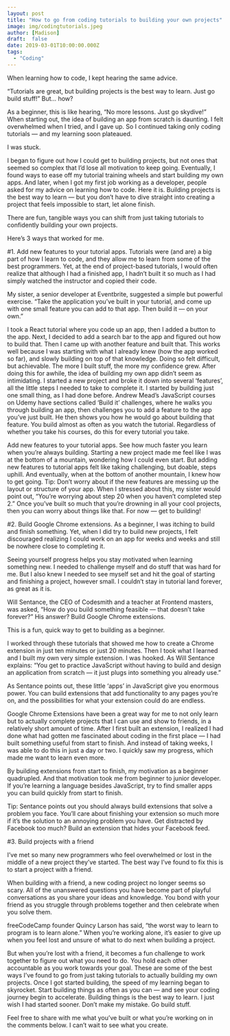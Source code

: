 ```yaml
---
layout: post
title: "How to go from coding tutorials to building your own projects"
image: img/codingtutorials.jpeg
author: [Madison]
draft:  false
date: 2019-03-01T10:00:00.000Z
tags:
  - "Coding"
---
```


When learning how to code, I kept hearing the same advice.

“Tutorials are great, but building projects is the best way to learn. Just go build stuff!”
But… how?

As a beginner, this is like hearing, “No more lessons. Just go skydive!”
When starting out, the idea of building an app from scratch is daunting. I felt overwhelmed when I tried, and I gave up. So I continued taking only coding tutorials — and my learning soon plateaued.

I was stuck.

I began to figure out how I could get to building projects, but not ones that seemed so complex that I’d lose all motivation to keep going. Eventually, I found ways to ease off my tutorial training wheels and start building my own apps. And later, when I got my first job working as a developer, people asked for my advice on learning how to code. Here it is.
Building projects is the best way to learn — but you don’t have to dive straight into creating a project that feels impossible to start, let alone finish.

There are fun, tangible ways you can shift from just taking tutorials to confidently building your own projects.

Here’s 3 ways that worked for me.

#1. Add new features to your tutorial apps.
Tutorials were (and are) a big part of how I learn to code, and they allow me to learn from some of the best programmers. Yet, at the end of project-based tutorials, I would often realize that although I had a finished app, I hadn’t built it so much as I had simply watched the instructor and copied their code.

My sister, a senior developer at Eventbrite, suggested a simple but powerful exercise.
“Take the application you’ve built in your tutorial, and come up with one small feature you can add to that app. Then build it — on your own.”

I took a React tutorial where you code up an app, then I added a button to the app. Next, I decided to add a search bar to the app and figured out how to build that. Then I came up with another feature and built that. This works well because I was starting with what I already knew (how the app worked so far), and slowly building on top of that knowledge. Doing so felt difficult, but achievable. The more I built stuff, the more my confidence grew.
After doing this for awhile, the idea of building my own app didn’t seem as intimidating. I started a new project and broke it down into several ‘features’, all the little steps I needed to take to complete it. I started by building just one small thing, as I had done before.
Andrew Mead’s JavaScript courses on Udemy have sections called ‘Build it’ challenges, where he walks you through building an app, then challenges you to add a feature to the app you’ve just built. He then shows you how he would go about building that feature. You build almost as often as you watch the tutorial. Regardless of whether you take his courses, do this for every tutorial you take.

Add new features to your tutorial apps. See how much faster you learn when you’re always building.
Starting a new project made me feel like I was at the bottom of a mountain, wondering how I could even start. But adding new features to tutorial apps felt like taking challenging, but doable, steps uphill. And eventually, when at the bottom of another mountain, I knew how to get going.
Tip: Don’t worry about if the new features are messing up the layout or structure of your app. When I stressed about this, my sister would point out, “You’re worrying about step 20 when you haven’t completed step 2.” Once you’ve built so much that you’re drowning in all your cool projects, then you can worry about things like that. For now — get to building!

#2. Build Google Chrome extensions.
As a beginner, I was itching to build and finish something. Yet, when I did try to build new projects, I felt discouraged realizing I could work on an app for weeks and weeks and still be nowhere close to completing it.

Seeing yourself progress helps you stay motivated when learning something new. I needed to challenge myself and do stuff that was hard for me. But I also knew I needed to see myself set and hit the goal of starting and finishing a project, however small. I couldn’t stay in tutorial land forever, as great as it is.

Will Sentance, the CEO of Codesmith and a teacher at Frontend masters, was asked, “How do you build something feasible — that doesn’t take forever?” His answer?
Build Google Chrome extensions.

This is a fun, quick way to get to building as a beginner.

I worked through these tutorials that showed me how to create a Chrome extension in just ten minutes or just 20 minutes. Then I took what I learned and I built my own very simple extension. I was hooked. As Will Sentance explains:
“You get to practice JavaScript without having to build and design an application from scratch — it just plugs into something you already use.”

As Sentance points out, these little ‘apps’ in JavaScript give you enormous power. You can build extensions that add functionality to any pages you’re on, and the possibilities for what your extension could do are endless.

Google Chrome Extensions have been a great way for me to not only learn but to actually complete projects that I can use and show to friends, in a relatively short amount of time.
After I first built an extension, I realized I had done what had gotten me fascinated about coding in the first place — I had built something useful from start to finish. And instead of taking weeks, I was able to do this in just a day or two. I quickly saw my progress, which made me want to learn even more.

By building extensions from start to finish, my motivation as a beginner quadrupled. And that motivation took me from beginner to junior developer.
If you’re learning a language besides JavaScript, try to find smaller apps you can build quickly from start to finish.

Tip: Sentance points out you should always build extensions that solve a problem you face. You’ll care about finishing your extension so much more if it’s the solution to an annoying problem you have. Get distracted by Facebook too much? Build an extension that hides your Facebook feed.

#3. Build projects with a friend

I’ve met so many new programmers who feel overwhelmed or lost in the middle of a new project they’ve started.
The best way I’ve found to fix this is to start a project with a friend.

When building with a friend, a new coding project no longer seems so scary. All of the unanswered questions you have become part of playful conversations as you share your ideas and knowledge. You bond with your friend as you struggle through problems together and then celebrate when you solve them. 

freeCodeCamp founder Quincy Larson has said, “the worst way to learn to program is to learn alone.” When you’re working alone, it’s easier to give up when you feel lost and unsure of what to do next when building a project.

But when you’re lost with a friend, it becomes a fun challenge to work together to figure out what you need to do. You hold each other accountable as you work towards your goal.
These are some of the best ways I’ve found to go from just taking tutorials to actually building my own projects. Once I got started building, the speed of my learning began to skyrocket. Start building things as often as you can — and see your coding journey begin to accelerate.
Building things is the best way to learn. I just wish I had started sooner.
Don’t make my mistake. Go build stuff.

Feel free to share with me what you’ve built or what you’re working on in the comments below. I can’t wait to see what you create.